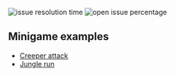 ![issue resolution time](https://isitmaintained.com/badge/resolution/Derkades/Minigames.svg)
![open issue percentage](https://isitmaintained.com/badge/open/Derkades/Minigames.svg)

## Minigame examples
* [Creeper attack](https://github.com/Derkades/Minigames/blob/master/src/xyz/derkades/minigames/games/CreeperAttack.java)
* [Jungle run](https://github.com/Derkades/Minigames/blob/master/src/xyz/derkades/minigames/games/JungleRun.java)
